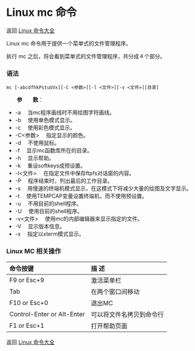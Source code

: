 # Linux mc 命令

返回 [Linux 命令大全](https://ahuang007.github.com/Linux-Command)



Linux mc 命令用于提供一个菜单式的文件管理程序。

执行 mc 之后，将会看到菜单式的文件管理程序，共分成４个部分。

### 语法

```
mc [-abcdfhkPstuUVx][-C <参数>][-l <文件>][-v <文件>][目录]
```

　　**参　　数**：

- -a 　当mc程序画线时不用绘图字符画线。
- -b 　使用单色模式显示。
- -c 　使用彩色模式显示。
- -C<参数> 　指定显示的颜色。
- -d 　不使用鼠标。
- -f 　显示mc函数库所在的目录。
- -h 　显示帮助。
- -k 　重设softkeys成预设置。
- -l<文件> 　在指定文件中保存ftpfs对话窗的内容。
- -P 　程序结束时，列出最后的工作目录。
- -s 　用慢速的终端机模式显示，在这模式下将减少大量的绘图及文字显示。
- -t 　使用TEMPCAP变量设置终端机，而不使用预设置。
- -u 　不用目前的shell程序。
- -U 　使用目前的shell程序。
- -v<文件> 　使用mc的内部编辑器来显示指定的文件。
- -V 　显示版本信息。
- -x 　指定以xterm模式显示。

### Linux MC 相关操作

| 命令按键                   | 描 述                    |
| :------------------------- | :----------------------- |
| F9 or Esc+9                | 激活菜单栏               |
| Tab                        | 在两个窗口间移动         |
| F10 or Esc+0               | 退出MC                   |
| Control-Enter or Alt-Enter | 可以将文件名拷贝到命令行 |
| F1 or Esc+1                | 打开帮助页面             |

返回 [Linux 命令大全](https://ahuang007.github.com/Linux-Command)
